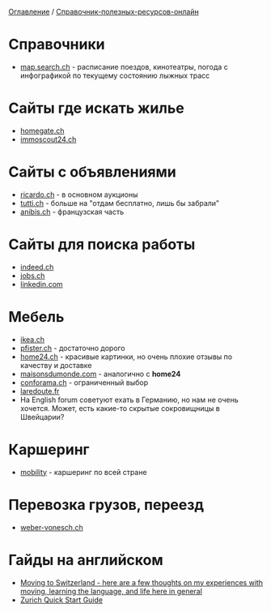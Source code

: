 [Оглавление](/faq/) / [Справочник-полезных-ресурсов-онлайн](/faq/docs/Справочник-полезных-ресурсов-онлайн.html)

# Справочники
* [map.search.ch](https://map.search.ch) - расписание поездов, кинотеатры, погода с инфографикой по текущему состоянию лыжных трасс

# Сайты где искать жилье
* [homegate.ch](http://homegate.ch)
* [immoscout24.ch](http://immoscout24.ch)

# Сайты с объявлениями
* [ricardo.ch](http://ricardo.ch) - в основном аукционы
* [tutti.ch](https://www.tutti.ch/de) - больше на "отдам бесплатно, лишь бы забрали"
* [anibis.ch](https://www.anibis.ch/fr) - французская часть

# Сайты для поиска работы
* [indeed.ch](http://indeed.ch)
* [jobs.ch](http://jobs.ch)
* [linkedin.com](https://www.linkedin.com/)

# Мебель
* [ikea.ch](http://ikea.ch)
* [pfister.ch](http://pfister.ch) - достаточно дорого
* [home24.ch](http://home24.ch) - красивые картинки, но очень плохие отзывы по качеству и доставке
* [maisonsdumonde.com](http://maisonsdumonde.com) - аналогично с **home24**
* [conforama.ch](http://conforama.ch) - ограниченный выбор
* [laredoute.fr](http://laredoute.fr)
* На English forum советуют ехать в Германию, но нам не очень хочется. Может, есть какие-то скрытые сокровищницы в Швейцарии?

# Каршеринг
* [mobility](mobility.ch) - каршеринг по всей стране

# Перевозка грузов, переезд
* [weber-vonesch.ch](http://weber-vonesch.ch)

# Гайды на английском
* [Moving to Switzerland - here are a few thoughts on my experiences with moving, learning the language, and life here in general](https://www.reddit.com/r/askswitzerland/comments/7nvfhd/answer_moving_to_switzerland_here_are_a_few/)
* [Zurich Quick Start Guide](https://bit.ly/zurichquickstart)
